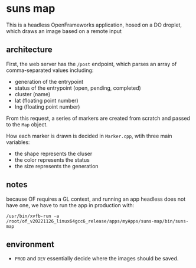 # suns map

This is a headless OpenFrameworks application, hosed on a DO droplet, which draws an image based on a remote input

## architecture

First, the web server has the `/post` endpoint, which parses an array of comma-separated values including:

- generation of the entrypoint
- status of the entrypoint (open, pending, completed)
- cluster (name)
- lat (floating point number)
- lng (floating point number)

From this request, a series of markers are created from scratch and passed to the `Map` object.

How each marker is drawn is decided in `Marker.cpp`, wtih three main variables:

- the shape represents the cluser
- the color represents the status
- the size represents the generation

## notes

because OF requires a GL context, and running an app headless does not have one, we have to run the app in production with:

`/usr/bin/xvfb-run -a /root/of_v20221126_linux64gcc6_release/apps/myApps/suns-map/bin/suns-map`

## environment

- `PROD` and `DEV` essentially decide where the images should be saved.
